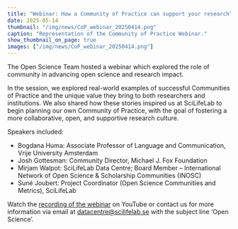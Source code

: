 ```yaml
---
title: "Webinar: How a Community of Practice can support your research"
date: 2025-05-14
thumbnail: "/img/news/CoP_webinar_20250414.png"
caption: "Representation of the Community of Practice Webinar."
show_thumbnail_on_page: true
images: ["/img/news/CoP_webinar_20250414.png"]
---
```


The Open Science Team hosted a webinar which explored the role of community in advancing open science and research impact.

In the session, we explored real-world examples of successful Communities of Practice and the unique value they bring to both researchers
and institutions. We also shared how these stories inspired us at SciLifeLab to begin planning our own Community of Practice, with the goal
of fostering a more collaborative, open, and supportive research culture.

Speakers included:
- Bogdana Huma: Associate Professor of Language and Communication, Vrije University Amsterdam
- Josh Gottesman: Community Director, Michael J. Fox Foundation
- Mirjam Walpot: SciLifeLab Data Centre; Board Member – International Network of Open Science & Scholarship Communities (INOSC)
- Suné Joubert: Project Coordinator (Open Science Communities and Metrics), SciLifeLab

Watch the [recording of the webinar](https://www.youtube.com/watch?v=eMj2RPh4FtM) on YouTube or contact us for more information via email at
datacentre@scilifelab.se with the subject line ‘Open Science’.